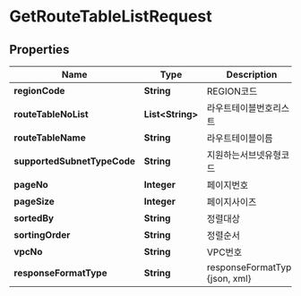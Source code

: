 
# GetRouteTableListRequest

## Properties
Name | Type | Description | Notes
------------ | ------------- | ------------- | -------------
**regionCode** | **String** | REGION코드 |  [optional]
**routeTableNoList** | **List&lt;String&gt;** | 라우트테이블번호리스트 |  [optional]
**routeTableName** | **String** | 라우트테이블이름 |  [optional]
**supportedSubnetTypeCode** | **String** | 지원하는서브넷유형코드 |  [optional]
**pageNo** | **Integer** | 페이지번호 |  [optional]
**pageSize** | **Integer** | 페이지사이즈 |  [optional]
**sortedBy** | **String** | 정렬대상 |  [optional]
**sortingOrder** | **String** | 정렬순서 |  [optional]
**vpcNo** | **String** | VPC번호 |  [optional]
**responseFormatType** | **String** | responseFormatType {json, xml} |  [optional]



